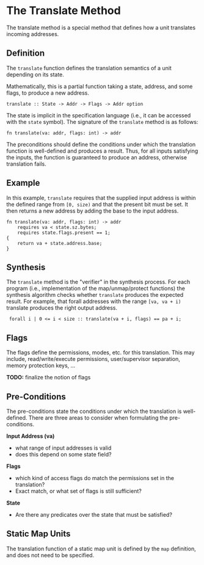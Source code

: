 # The Translate Method

The translate method is a special method that defines how a unit translates
incoming addresses.

## Definition

The `translate` function defines the translation semantics of a unit depending
on its state.

Mathematically, this is a partial function taking a state, address, and some flags,
to produce a new address.

```
translate :: State -> Addr -> Flags -> Addr option
```

The state is implicit in the specification language (i.e., it can be accessed with
the `state` symbol). The signature of the `translate` method is as follows:

```vrs
fn translate(va: addr, flags: int) -> addr
```

The preconditions should define the conditions under which the translation function
is well-defined and produces a result. Thus, for all inputs satisfying the inputs,
the function is guaranteed to produce an address, otherwise translation fails.

## Example

In this example, `translate` requires that the supplied input address is within the
defined range from `[0, size)` and that the present bit must be set. It then returns
a new address by adding the base to the input address.

```vrs
fn translate(va: addr, flags: int) -> addr
    requires va < state.sz.bytes;
    requires state.flags.present == 1;
{
    return va + state.address.base;
}
```

## Synthesis

The `translate` method is the "verifier" in the synthesis process. For each program
(i.e., implementation of the map/unmap/protect functions) the synthesis algorithm
checks whether `translate` produces the expected result.
For example, that forall addresses with the range `[va, va + i)` translate produces
the right output address.
```
 forall i | 0 <= i < size :: translate(va + i, flags) == pa + i;
```

## Flags

The flags define the permissions, modes, etc. for this translation.  This may include,
read/write/execute permissions, user/supervisor separation, memory protection keys, ...

**TODO:** finalize the notion of flags

## Pre-Conditions

The pre-conditions state the conditions under which the translation is well-defined.
There are three areas to consider when formulating the pre-conditions.

**Input Address (va)**
 - what range of input addresses is valid
 - does this depend on some state field?

**Flags**
 - which kind of access flags do match the permissions set in the translation?
 - Exact match, or what set of flags is still sufficient?

**State**
 - Are there any predicates over the state that must be satisfied?


## Static Map Units

The translation function of a static map unit is defined by the `map` definition,
and does not need to be specified.
